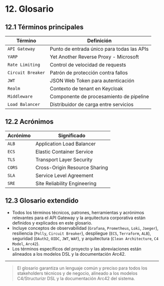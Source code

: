 # 12. Glosario

## 12.1 Términos principales

| Término | Definición |
|----------|------------|
| `API Gateway` | Punto de entrada único para todas las APIs |
| `YARP` | Yet Another Reverse Proxy - Microsoft |
| `Rate Limiting` | Control de velocidad de requests |
| `Circuit Breaker` | Patrón de protección contra fallos |
| `JWT` | JSON Web Token para autenticación |
| `Realm` | Contexto de tenant en Keycloak |
| `Middleware` | Componente de procesamiento de pipeline |
| `Load Balancer` | Distribuidor de carga entre servicios |

## 12.2 Acrónimos

| Acrónimo | Significado |
|-----------|-------------|
| `ALB` | Application Load Balancer |
| `ECS` | Elastic Container Service |
| `TLS` | Transport Layer Security |
| `CORS` | Cross-Origin Resource Sharing |
| `SLA` | Service Level Agreement |
| `SRE` | Site Reliability Engineering |

## 12.3 Glosario extendido

- Todos los términos técnicos, patrones, herramientas y acrónimos relevantes para el API Gateway y la arquitectura corporativa están definidos y explicados en este glosario.
- Incluye conceptos de observabilidad (`Grafana`, `Prometheus`, `Loki`, `Jaeger`), resiliencia (`Polly`, `Circuit Breaker`), despliegue (`ECS`, `Terraform`, `ALB`), seguridad (`OAuth2`, `OIDC`, `JWT`, `WAF`), y arquitectura (`Clean Architecture`, `C4 Model`, `Arc42`).
- Los términos específicos del proyecto y las abreviaciones están alineados a los modelos DSL y la documentación Arc42.

---

> El glosario garantiza un lenguaje común y preciso para todos los stakeholders técnicos y de negocio, alineado a los modelos C4/Structurizr DSL y la documentación Arc42 del sistema.
